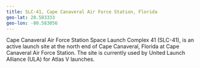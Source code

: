 ```yaml
---
title: SLC-41, Cape Canaveral Air Force Station, Florida
geo-lat: 28.583333
geo-lon: -80.583056
---
```


Cape Canaveral Air Force Station Space Launch Complex 41 (SLC-41), is an active launch site at the north end of Cape Canaveral, Florida at Cape Canaveral Air Force Station. The site is currently used by United Launch Alliance (ULA) for Atlas V launches.
